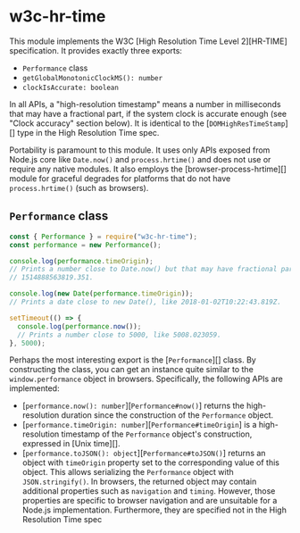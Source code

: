 # w3c-hr-time

This module implements the W3C [High Resolution Time Level 2][HR-TIME] specification. It provides exactly three exports:

- `Performance` class
- `getGlobalMonotonicClockMS(): number`
- `clockIsAccurate: boolean`

In all APIs, a "high-resolution timestamp" means a number in milliseconds that may have a fractional part, if the system clock is accurate enough (see "Clock accuracy" section below). It is identical to the [`DOMHighResTimeStamp`][] type in the High Resolution Time spec.

Portability is paramount to this module. It uses only APIs exposed from Node.js core like `Date.now()` and `process.hrtime()` and does not use or require any native modules. It also employs the [browser-process-hrtime][] module for graceful degrades for platforms that do not have `process.hrtime()` (such as browsers).

## `Performance` class

```js
const { Performance } = require("w3c-hr-time");
const performance = new Performance();

console.log(performance.timeOrigin);
// Prints a number close to Date.now() but that may have fractional parts, like
// 1514888563819.351.

console.log(new Date(performance.timeOrigin));
// Prints a date close to new Date(), like 2018-01-02T10:22:43.819Z.

setTimeout(() => {
  console.log(performance.now());
  // Prints a number close to 5000, like 5008.023059.
}, 5000);
```

Perhaps the most interesting export is the [`Performance`][] class. By constructing the class, you can get an instance quite similar to the `window.performance` object in browsers. Specifically, the following APIs are implemented:

* [`performance.now(): number`][`Performance#now()`] returns the high-resolution duration since the construction of the `Performance` object.
* [`performance.timeOrigin: number`][`Performance#timeOrigin`] is a high-resolution timestamp of the `Performance` object's construction, expressed in [Unix time][].
* [`performance.toJSON(): object`][`Performance#toJSON()`] returns an object with `timeOrigin` property set to the corresponding value of this object. This allows serializing the `Performance` object with `JSON.stringify()`. In browsers, the returned object may contain additional properties such as `navigation` and `timing`. However, those properties are specific to browser navigation and are unsuitable for a Node.js implementation. Furthermore, they are specified not in the High Resolution Time spec